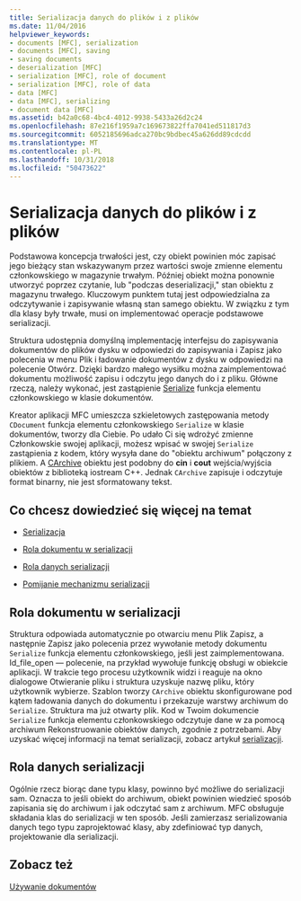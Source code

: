 ```yaml
---
title: Serializacja danych do plików i z plików
ms.date: 11/04/2016
helpviewer_keywords:
- documents [MFC], serialization
- documents [MFC], saving
- saving documents
- deserialization [MFC]
- serialization [MFC], role of document
- serialization [MFC], role of data
- data [MFC]
- data [MFC], serializing
- document data [MFC]
ms.assetid: b42a0c68-4bc4-4012-9938-5433a26d2c24
ms.openlocfilehash: 87e216f1959a7c169673822ffa7041ed511817d3
ms.sourcegitcommit: 6052185696adca270bc9bdbec45a626dd89cdcdd
ms.translationtype: MT
ms.contentlocale: pl-PL
ms.lasthandoff: 10/31/2018
ms.locfileid: "50473622"
---
```

# <a name="serializing-data-to-and-from-files"></a>Serializacja danych do plików i z plików

Podstawowa koncepcja trwałości jest, czy obiekt powinien móc zapisać jego bieżący stan wskazywanym przez wartości swoje zmienne elementu członkowskiego w magazynie trwałym. Później obiekt można ponownie utworzyć poprzez czytanie, lub "podczas deserializacji," stan obiektu z magazynu trwałego. Kluczowym punktem tutaj jest odpowiedzialna za odczytywanie i zapisywanie własną stan samego obiektu. W związku z tym dla klasy były trwałe, musi on implementować operacje podstawowe serializacji.

Struktura udostępnia domyślną implementację interfejsu do zapisywania dokumentów do plików dysku w odpowiedzi do zapisywania i Zapisz jako polecenia w menu Plik i ładowanie dokumentów z dysku w odpowiedzi na polecenie Otwórz. Dzięki bardzo małego wysiłku można zaimplementować dokumentu możliwość zapisu i odczytu jego danych do i z pliku. Główne rzeczą, należy wykonać, jest zastąpienie [Serialize](../mfc/reference/cobject-class.md#serialize) funkcja elementu członkowskiego w klasie dokumentów.

Kreator aplikacji MFC umieszcza szkieletowych zastępowania metody `CDocument` funkcja elementu członkowskiego `Serialize` w klasie dokumentów, tworzy dla Ciebie. Po udało Ci się wdrożyć zmienne Członkowskie swojej aplikacji, możesz wpisać w swojej `Serialize` zastąpienia z kodem, który wysyła dane do "obiektu archiwum" połączony z plikiem. A [CArchive](../mfc/reference/carchive-class.md) obiektu jest podobny do **cin** i **cout** wejścia/wyjścia obiektów z biblioteką iostream C++. Jednak `CArchive` zapisuje i odczytuje format binarny, nie jest sformatowany tekst.

## <a name="what-do-you-want-to-know-more-about"></a>Co chcesz dowiedzieć się więcej na temat

- [Serializacja](../mfc/serialization-in-mfc.md)

- [Rola dokumentu w serializacji](#_core_the_document.92.s_role_in_serialization)

- [Rola danych serializacji](#_core_the_data.92.s_role_in_serialization)

- [Pomijanie mechanizmu serializacji](../mfc/bypassing-the-serialization-mechanism.md)

##  <a name="_core_the_document.92.s_role_in_serialization"></a> Rola dokumentu w serializacji

Struktura odpowiada automatycznie po otwarciu menu Plik Zapisz, a następnie Zapisz jako polecenia przez wywołanie metody dokumentu `Serialize` funkcja elementu członkowskiego, jeśli jest zaimplementowana. Id_file_open — polecenie, na przykład wywołuje funkcję obsługi w obiekcie aplikacji. W trakcie tego procesu użytkownik widzi i reaguje na okno dialogowe Otwieranie pliku i struktura uzyskuje nazwę pliku, który użytkownik wybierze. Szablon tworzy `CArchive` obiektu skonfigurowane pod kątem ładowania danych do dokumentu i przekazuje warstwy archiwum do `Serialize`. Struktura ma już otwarty plik. Kod w Twoim dokumencie `Serialize` funkcja elementu członkowskiego odczytuje dane w za pomocą archiwum Rekonstruowanie obiektów danych, zgodnie z potrzebami. Aby uzyskać więcej informacji na temat serializacji, zobacz artykuł [serializacji](../mfc/serialization-in-mfc.md).

##  <a name="_core_the_data.92.s_role_in_serialization"></a> Rola danych serializacji

Ogólnie rzecz biorąc dane typu klasy, powinno być możliwe do serializacji sam. Oznacza to jeśli obiekt do archiwum, obiekt powinien wiedzieć sposób zapisania się do archiwum i jak odczytać sam z archiwum. MFC obsługuje składania klas do serializacji w ten sposób. Jeśli zamierzasz serializowania danych tego typu zaprojektować klasy, aby zdefiniować typ danych, projektowanie dla serializacji.

## <a name="see-also"></a>Zobacz też

[Używanie dokumentów](../mfc/using-documents.md)

